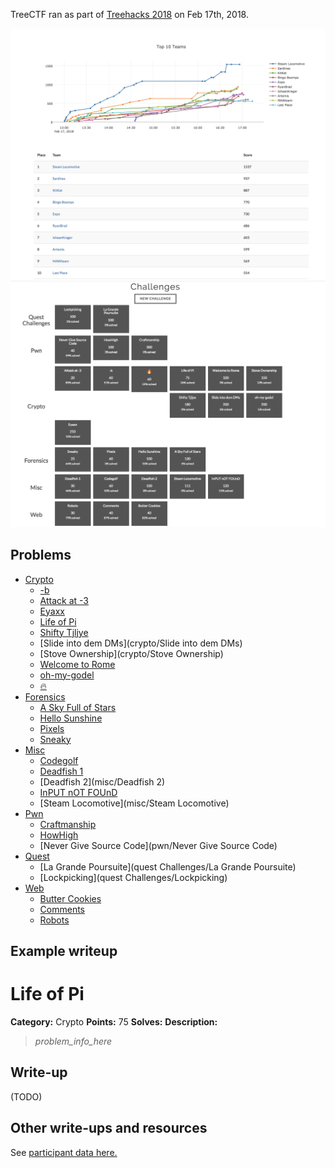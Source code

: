 TreeCTF ran as part of [Treehacks 2018](https://treehacks.com) on Feb 17th, 2018. 

![Final scoreboard](treectf2018_final_scoreboard.png)
![Problems](treectf2018_problems.png)

## Problems

- [Crypto](crypto)
  - [-b](crypto/minusb)
  - [Attack at -3](crypto/caesar1)
  - [Eyaxx](crypto/Eyaxx)
  - [Life of Pi](crypto/lifeofpi)
  - [Shifty Tjljye](crypto/shifty)
  - [Slide into dem DMs](crypto/Slide into dem DMs)
  - [Stove Ownership](crypto/Stove Ownership)
  - [Welcome to Rome](crypto/caesar2)
  - [oh-my-godel](crypto/oh-my-godel)
  - [🔥](crypto/🔥)
- [Forensics](forensics)
  - [A Sky Full of Stars](forensics/sky)
  - [Hello Sunshine](forensics/audio-steg)
  - [Pixels](forensics/pixels)
  - [Sneaky](forensics/sneaky)
- [Misc](misc)
  - [Codegolf](misc/hodegolf)
  - [Deadfish 1](misc/deadfish)
  - [Deadfish 2](misc/Deadfish 2)
  - [InPUT nOT FOUnD](misc/befunge)
  - [Steam Locomotive](misc/Steam Locomotive)
- [Pwn](pwn)
  - [Craftmanship](pwn/Craftmanship)
  - [HowHigh](pwn/HowHigh)
  - [Never Give Source Code](pwn/Never Give Source Code)
- [Quest](quest)
  - [La Grande Poursuite](quest Challenges/La Grande Poursuite)
  - [Lockpicking](quest Challenges/Lockpicking)
- [Web](web)
  - [Butter Cookies](web/cookies)
  - [Comments](web/comments)
  - [Robots](web/robots)


## Example writeup

# Life of Pi

**Category:** Crypto
**Points:** 75
**Solves:** 
**Description:**

> _problem_info_here_
>
> 
>


## Write-up

(TODO)

## Other write-ups and resources



See [participant data here.](treectf.2018-02-18.zip)

